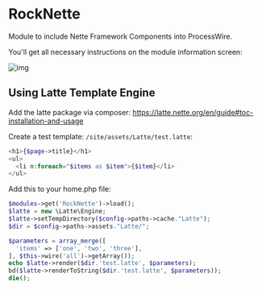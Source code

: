 # RockNette

Module to include Nette Framework Components into ProcessWire.

You'll get all necessary instructions on the module information screen:

![img](https://i.imgur.com/Q1bJWtD.png)

## Using Latte Template Engine

Add the latte package via composer: https://latte.nette.org/en/guide#toc-installation-and-usage

Create a test template: `/site/assets/Latte/test.latte`:

```php
<h1>{$page->title}</h1>
<ul>
  <li n:foreach="$items as $item">{$item}</li>
</ul>
```

Add this to your home.php file:

```php
$modules->get('RockNette')->load();
$latte = new \Latte\Engine;
$latte->setTempDirectory($config->paths->cache."Latte");
$dir = $config->paths->assets."Latte/";

$parameters = array_merge([
  'items' => ['one', 'two', 'three'],
], $this->wire('all')->getArray());
echo $latte->render($dir.'test.latte', $parameters);
bd($latte->renderToString($dir.'test.latte', $parameters));
die();
```
